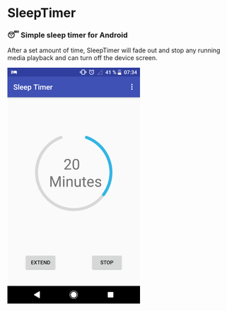 # SleepTimer
### 😴 Simple sleep timer for Android

After a set amount of time, SleepTimer will fade out and stop any running media playback and can turn off the device screen.

<img src="./img/SleepTimer.png?raw=true" width="300">
